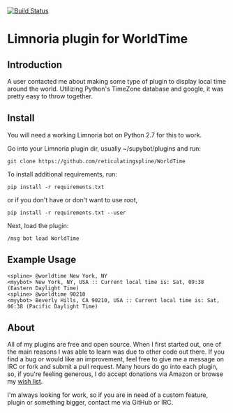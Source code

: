 [![Build Status](https://travis-ci.org/reticulatingspline/WorldTime.svg?branch=master)](https://travis-ci.org/reticulatingspline/WorldTime)

# Limnoria plugin for WorldTime

## Introduction

A user contacted me about making some type of plugin to display local time around the world.
Utilizing Python's TimeZone database and google, it was pretty easy to throw together.

## Install

You will need a working Limnoria bot on Python 2.7 for this to work.

Go into your Limnoria plugin dir, usually ~/supybot/plugins and run:

```
git clone https://github.com/reticulatingspline/WorldTime
```

To install additional requirements, run:

```
pip install -r requirements.txt 
```

or if you don't have or don't want to use root,

```
pip install -r requirements.txt --user
```

Next, load the plugin:

```
/msg bot load WorldTime
```

## Example Usage

```
<spline> @worldtime New York, NY
<myybot> New York, NY, USA :: Current local time is: Sat, 09:38 (Eastern Daylight Time)
<spline> @worldtime 90210
<myybot> Beverly Hills, CA 90210, USA :: Current local time is: Sat, 06:38 (Pacific Daylight Time)

```

## About

All of my plugins are free and open source. When I first started out, one of the main reasons I was
able to learn was due to other code out there. If you find a bug or would like an improvement, feel
free to give me a message on IRC or fork and submit a pull request. Many hours do go into each plugin,
so, if you're feeling generous, I do accept donations via Amazon or browse my [wish list](http://amzn.com/w/380JKXY7P5IKE).

I'm always looking for work, so if you are in need of a custom feature, plugin or something bigger, contact me via GitHub or IRC.
